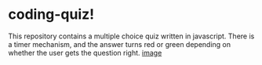 # coding-quiz!
This repository contains a multiple choice quiz written in javascript. There is a timer mechanism, and the answer turns red or green depending on whether the user gets the question right. 
[image](https://user-images.githubusercontent.com/65624156/85243832-81e18500-b408-11ea-803f-45063e3f66a9.png)
